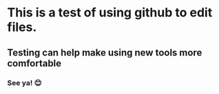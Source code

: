 # This is a test of using github to edit files. 


## Testing can help make using new tools more comfortable


### See ya! 😊